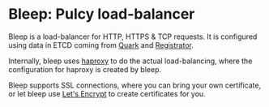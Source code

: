 # Bleep: Pulcy load-balancer

Bleep is a load-balancer for HTTP, HTTPS & TCP requests.
It is configured using data in ETCD coming from [Quark](https://github.com/pulcy/quark) and
[Registrator](https://github.com/gliderlabs/registrator).

Internally, bleep uses [haproxy](http://www.haproxy.org/) to do the actual load-balancing,
where the configuration for haproxy is created by bleep.

Bleep supports SSL connections, where you can bring your own certificate, or let bleep use
[Let's Encrypt](https://letsencrypt.org/) to create certificates for you.
